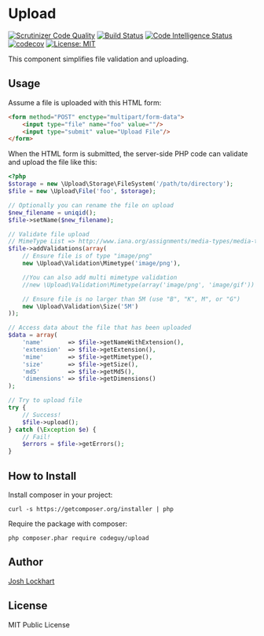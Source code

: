 # Upload

[![Scrutinizer Code Quality](https://scrutinizer-ci.com/g/GravityPDF/Upload/badges/quality-score.png?b=main)](https://scrutinizer-ci.com/g/GravityPDF/Upload/?branch=main)
[![Build Status](https://scrutinizer-ci.com/g/GravityPDF/Upload/badges/build.png?b=main)](https://scrutinizer-ci.com/g/GravityPDF/Upload/build-status/main)
[![Code Intelligence Status](https://scrutinizer-ci.com/g/GravityPDF/Upload/badges/code-intelligence.svg?b=main)](https://scrutinizer-ci.com/code-intelligence)
[![codecov](https://codecov.io/gh/GravityPDF/Upload/branch/main/graph/badge.svg)](https://codecov.io/gh/GravityPDF/Upload)
[![License: MIT](https://img.shields.io/badge/License-MIT-blue.svg)](https://opensource.org/licenses/MIT)

This component simplifies file validation and uploading.

## Usage

Assume a file is uploaded with this HTML form:

```html
<form method="POST" enctype="multipart/form-data">
    <input type="file" name="foo" value=""/>
    <input type="submit" value="Upload File"/>
</form>
```

When the HTML form is submitted, the server-side PHP code can validate and upload the file like this:

```php
<?php
$storage = new \Upload\Storage\FileSystem('/path/to/directory');
$file = new \Upload\File('foo', $storage);

// Optionally you can rename the file on upload
$new_filename = uniqid();
$file->setName($new_filename);

// Validate file upload
// MimeType List => http://www.iana.org/assignments/media-types/media-types.xhtml
$file->addValidations(array(
    // Ensure file is of type "image/png"
    new \Upload\Validation\Mimetype('image/png'),

    //You can also add multi mimetype validation
    //new \Upload\Validation\Mimetype(array('image/png', 'image/gif'))

    // Ensure file is no larger than 5M (use "B", "K", M", or "G")
    new \Upload\Validation\Size('5M')
));

// Access data about the file that has been uploaded
$data = array(
    'name'       => $file->getNameWithExtension(),
    'extension'  => $file->getExtension(),
    'mime'       => $file->getMimetype(),
    'size'       => $file->getSize(),
    'md5'        => $file->getMd5(),
    'dimensions' => $file->getDimensions()
);

// Try to upload file
try {
    // Success!
    $file->upload();
} catch (\Exception $e) {
    // Fail!
    $errors = $file->getErrors();
}
```

## How to Install

Install composer in your project:

```
curl -s https://getcomposer.org/installer | php
```

Require the package with composer:

```
php composer.phar require codeguy/upload
```

## Author

[Josh Lockhart](https://github.com/codeguy)

## License

MIT Public License
